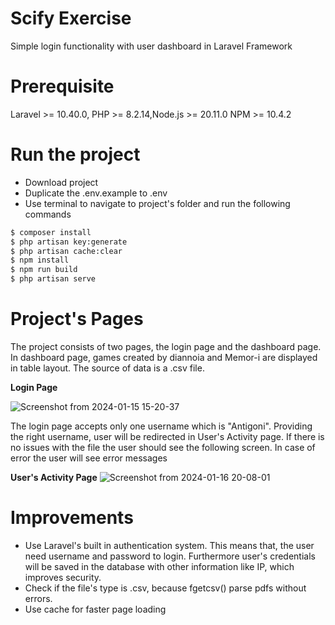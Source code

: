# Scify Exercise

Simple login functionality with user dashboard in Laravel Framework

# Prerequisite
Laravel >= 10.40.0, PHP >= 8.2.14,Node.js >= 20.11.0 NPM >= 10.4.2

# Run the project
<ul>
    <li>Download project</li>
    <li>Duplicate the .env.example to .env</li>
    <li>Use terminal to navigate to project's folder and run the following commands</li>
</ul>

```bash
$ composer install
$ php artisan key:generate
$ php artisan cache:clear
$ npm install
$ npm run build
$ php artisan serve
```
# Project's Pages
The project consists of two pages, the login page and the dashboard page. In dashboard page, games created by diannoia and Memor-i are displayed in table layout. The source of data is a .csv file.

<b>Login Page</b>

![Screenshot from 2024-01-15 15-20-37](https://github.com/vagg-peer/scify-exercise/assets/58305936/6c983f34-f109-4be1-8cea-54b9e294bbb6)

The login page accepts only one username which is "Antigoni". Providing the right username, user will be redirected in User's Activity page. If there is no issues with the file the user should see the following screen. In case of error the user will see error messages

<b>User's Activity Page</b>
![Screenshot from 2024-01-16 20-08-01](https://github.com/vagg-peer/scify-exercise/assets/58305936/6a8d50a3-6714-4117-b9d2-f5469f83e6c3)


# Improvements
<ul>
    <li>Use Laravel's built in authentication system. This means that, the user need username and password to login. Furthermore user's credentials will be saved in the database with other information like IP, which improves security. </li>
    <li>Check if the file's type is .csv, because fgetcsv() parse pdfs without errors.</li>
    <li>Use cache for faster page loading</li>
</ul>



